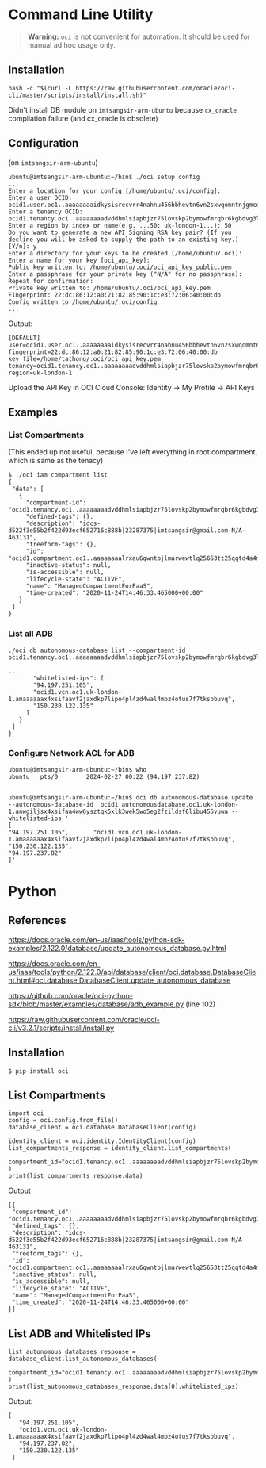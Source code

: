 # Command Line Utility

> **Warning:** `oci` is not convenient for automation. It should be used for 
manual ad hoc usage only.

## Installation

```
bash -c "$(curl -L https://raw.githubusercontent.com/oracle/oci-cli/master/scripts/install/install.sh)"
```

Didn't install DB module on `imtsangsir-arm-ubuntu` because `cx_oracle` compilation failure (and cx_oracle is obsolete)

## Configuration

(on `imtsangsir-arm-ubuntu`)

```
ubuntu@imtsangsir-arm-ubuntu:~/bin$ ./oci setup config
...
Enter a location for your config [/home/ubuntu/.oci/config]:  
Enter a user OCID: ocid1.user.oc1..aaaaaaaaidkysisrecvrr4nahnu456bbhevtn6vn2sxwqomntnjgmcqlta3q
Enter a tenancy OCID: ocid1.tenancy.oc1..aaaaaaaadvddhmlsiapbjzr75lovskp2bymowfmrqbr6kgbdvg3l7ixn5qga
Enter a region by index or name(e.g. ...50: uk-london-1...): 50
Do you want to generate a new API Signing RSA key pair? (If you decline you will be asked to supply the path to an existing key.) [Y/n]: y
Enter a directory for your keys to be created [/home/ubuntu/.oci]:  
Enter a name for your key [oci_api_key]:  
Public key written to: /home/ubuntu/.oci/oci_api_key_public.pem
Enter a passphrase for your private key ("N/A" for no passphrase):  
Repeat for confirmation:  
Private key written to: /home/ubuntu/.oci/oci_api_key.pem
Fingerprint: 22:dc:86:12:a0:21:82:85:90:1c:e3:72:06:40:00:db
Config written to /home/ubuntu/.oci/config
...
```

Output:

```
[DEFAULT]
user=ocid1.user.oc1..aaaaaaaaidkysisrecvrr4nahnu456bbhevtn6vn2sxwqomntnjgmcqlta3q
fingerprint=22:dc:86:12:a0:21:82:85:90:1c:e3:72:06:40:00:db
key_file=/home/tathong/.oci/oci_api_key.pem
tenancy=ocid1.tenancy.oc1..aaaaaaaadvddhmlsiapbjzr75lovskp2bymowfmrqbr6kgbdvg3l7ixn5qga
region=uk-london-1
```
Upload the API Key in OCI Cloud Console: Identity -> My Profile -> API Keys

## Examples

### List Compartments 

(This ended up not useful, because I've left everything in root compartment, which is same as the tenacy)

```
$ ./oci iam compartment list  
{
 "data": [
   {
     "compartment-id": "ocid1.tenancy.oc1..aaaaaaaadvddhmlsiapbjzr75lovskp2bymowfmrqbr6kgbdvg3l7ixn5qga",
     "defined-tags": {},
     "description": "idcs-d522f3e55b2f422d93ecf652716c888b|23287375|imtsangsir@gmail.com-N/A-463131",
     "freeform-tags": {},
     "id": "ocid1.compartment.oc1..aaaaaaaalrxau6qwntbjlmarwewtlq25653tt25qqtd4a4mjtnqeq4ewggpq",
     "inactive-status": null,
     "is-accessible": null,
     "lifecycle-state": "ACTIVE",
     "name": "ManagedCompartmentForPaaS",
     "time-created": "2020-11-24T14:46:33.465000+00:00"
   }
 ]
}
```

### List all ADB

```
./oci db autonomous-database list --compartment-id ocid1.tenancy.oc1..aaaaaaaadvddhmlsiapbjzr75lovskp2bymowfmrqbr6kgbdvg3l7ixn5qga

...
       "whitelisted-ips": [
       "94.197.251.105",
       "ocid1.vcn.oc1.uk-london-1.amaaaaaax4xsifaavf2jaxdkp7lipo4pl4zd4wal4mbz4otus7f7tksbbuvq",
       "150.230.122.135"
     ]
   }
 ]
}
```

### Configure Network ACL for ADB

```
ubuntu@imtsangsir-arm-ubuntu:~/bin$ who
ubuntu   pts/0        2024-02-27 00:22 (94.197.237.82)


ubuntu@imtsangsir-arm-ubuntu:~/bin$ oci db autonomous-database update  --autonomous-database-id  ocid1.autonomousdatabase.oc1.uk-london-1.anwgiljsx4xsifaa4ww6ysztqk5xlk3wek5wo5eg2fzildsf6libu455vuwa --whitelisted-ips '
[
"94.197.251.105",       "ocid1.vcn.oc1.uk-london-1.amaaaaaax4xsifaavf2jaxdkp7lipo4pl4zd4wal4mbz4otus7f7tksbbuvq",
"150.230.122.135",
"94.197.237.82"
]'
```

# Python

## References
https://docs.oracle.com/en-us/iaas/tools/python-sdk-examples/2.122.0/database/update_autonomous_database.py.html

https://docs.oracle.com/en-us/iaas/tools/python/2.122.0/api/database/client/oci.database.DatabaseClient.html#oci.database.DatabaseClient.update_autonomous_database

https://github.com/oracle/oci-python-sdk/blob/master/examples/database/adb_example.py (line 102)

https://raw.githubusercontent.com/oracle/oci-cli/v3.2.1/scripts/install/install.py


## Installation

```
$ pip install oci
```

## List Compartments

```
import oci
config = oci.config.from_file()
database_client = oci.database.DatabaseClient(config)

identity_client = oci.identity.IdentityClient(config)
list_compartments_response = identity_client.list_compartments(
   compartment_id="ocid1.tenancy.oc1..aaaaaaaadvddhmlsiapbjzr75lovskp2bymowfmrqbr6kgbdvg3l7ixn5qga"
)
print(list_compartments_response.data)
```

Output

```
[{
 "compartment_id": "ocid1.tenancy.oc1..aaaaaaaadvddhmlsiapbjzr75lovskp2bymowfmrqbr6kgbdvg3l7ixn5qga",
 "defined_tags": {},
 "description": "idcs-d522f3e55b2f422d93ecf652716c888b|23287375|imtsangsir@gmail.com-N/A-463131",
 "freeform_tags": {},
 "id": "ocid1.compartment.oc1..aaaaaaaalrxau6qwntbjlmarwewtlq25653tt25qqtd4a4mjtnqeq4ewggpq",
 "inactive_status": null,
 "is_accessible": null,
 "lifecycle_state": "ACTIVE",
 "name": "ManagedCompartmentForPaaS",
 "time_created": "2020-11-24T14:46:33.465000+00:00"
}]
```

## List ADB and Whitelisted IPs

```
list_autonomous_databases_response = database_client.list_autonomous_databases(
   compartment_id="ocid1.tenancy.oc1..aaaaaaaadvddhmlsiapbjzr75lovskp2bymowfmrqbr6kgbdvg3l7ixn5qga"
)
print(list_autonomous_databases_response.data[0].whitelisted_ips)
```

Output:

```
[
   "94.197.251.105",
   "ocid1.vcn.oc1.uk-london-1.amaaaaaax4xsifaavf2jaxdkp7lipo4pl4zd4wal4mbz4otus7f7tksbbuvq",
   "94.197.237.82",
   "150.230.122.135"
 ]
```

